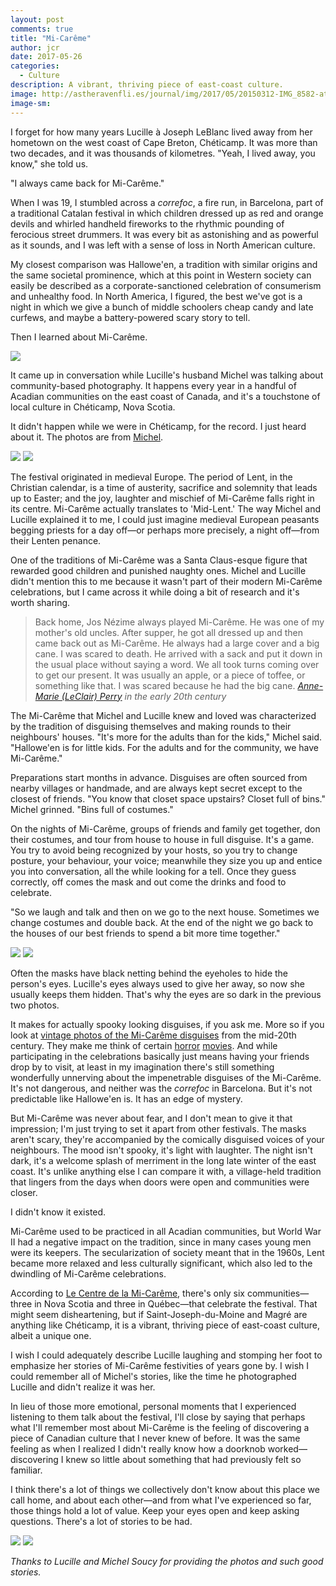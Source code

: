 ```yaml
---
layout: post
comments: true
title: "Mi-Carême"
author: jcr
date: 2017-05-26
categories:
  - Culture
description: A vibrant, thriving piece of east-coast culture.
image: http://astheravenfli.es/journal/img/2017/05/20150312-IMG_8582-atrf-jcr-2000-web.jpg
image-sm:
---
```


I forget for how many years Lucille à Joseph LeBlanc lived away from her hometown on the west coast of Cape Breton, Chéticamp. It was more than two decades, and it was thousands of kilometres. "Yeah, I lived away, you know," she told us. 

"I always came back for Mi-Carême." 

When I was 19, I stumbled across a <i>correfoc</i>, a fire run, in Barcelona, part of a traditional Catalan festival in which children dressed up as red and orange devils and whirled handheld fireworks to the rhythmic pounding of ferocious street drummers. It was every bit as astonishing and as powerful as it sounds, and I was left with a sense of loss in North American culture.

My closest comparison was Hallowe'en, a tradition with similar origins and the same societal prominence, which at this point in Western society can easily be described as a corporate-sanctioned celebration of consumerism and unhealthy food. In North America, I figured, the best we've got is a night in which we give a bunch of middle schoolers cheap candy and late curfews, and maybe a battery-powered scary story to tell.

Then I learned about Mi-Carême.

<img src="http://astheravenfli.es/journal/img/2017/05/20160228-2F4A2594-atrf-jcr-2000-web.jpg">

It came up in conversation while Lucille's husband Michel was talking about community-based photography. It happens every year in a handful of Acadian communities on the east coast of Canada, and it's a touchstone of local culture in Chéticamp, Nova Scotia.

It didn't happen while we were in Chéticamp, for the record. I just heard about it. The photos are from <a href="https://www.facebook.com/msoucy/?ref=br_rs">Michel</a>.

<img src="http://astheravenfli.es/journal/img/2017/05/20150502-2F4A9471-Edit-atrf-jcr-2000-web.jpg">

<img src="http://astheravenfli.es/journal/img/2017/05/IMG_8954-atrf-jcr-2000-web.jpg">

The festival originated in medieval Europe. The period of Lent, in the Christian calendar, is a time of austerity, sacrifice and solemnity that leads up to Easter; and the joy, laughter and mischief of Mi-Carême falls right in its centre. Mi-Carême actually translates to 'Mid-Lent.' The way Michel and Lucille explained it to me, I could just imagine medieval European peasants begging priests for a day off—or perhaps more precisely, a night off—from their Lenten penance.

One of the traditions of Mi-Carême was a Santa Claus-esque figure that rewarded good children and punished naughty ones. Michel and Lucille didn't mention this to me because it wasn't part of their modern Mi-Carême celebrations, but I came across it while doing a bit of research and it's worth sharing.

<blockquote>Back home, Jos Nézime always played Mi-Carême.  He was one of my mother's old uncles.  After supper, he got all dressed up and then came back out as Mi-Carême.  He always had a large cover and a big cane.  I was scared to death.  He arrived with a sack and put it down in the usual place without saying a word.  We all took turns coming over to get our present.  It was usually an apple, or a piece of toffee, or something like that.  I was scared because he had the big cane.
<cite><a href="http://www.ameriquefrancaise.org/en/article-310/Mid-Lent_Traditions_in_Acadia.html#5.1" target="blank">Anne-Marie (LeClair) Perry</a> in the early 20th century</cite></blockquote>

The Mi-Carême that Michel and Lucille knew and loved was characterized by the tradition of disguising themselves and making rounds to their neighbours' houses. "It's more for the adults than for the kids," Michel said. "Hallowe'en is for little kids. For the adults and for the community, we have Mi-Carême."

Preparations start months in advance. Disguises are often sourced from nearby villages or handmade, and are always kept secret except to the closest of friends. "You know that closet space upstairs? Closet full of bins." Michel grinned. "Bins full of costumes."

On the nights of Mi-Carême, groups of friends and family get together, don their costumes, and tour from house to house in full disguise. It's a game. You try to avoid being recognized by your hosts, so you try to change posture, your behaviour, your voice; meanwhile they size you up and entice you into conversation, all the while looking for a tell. Once they guess correctly, off comes the mask and out come the drinks and food to celebrate. 

"So we laugh and talk and then on we go to the next house. Sometimes we change costumes and double back. At the end of the night we go back to the houses of our best friends to spend a bit more time together."

<img src="http://astheravenfli.es/journal/img/2017/05/20160228-2F4A2653-atrf-jcr-2000-web.jpg">

<img src="http://astheravenfli.es/journal/img/2017/05/20160228-2F4A2649-atrf-jcr-2000-web.jpg">

Often the masks have black netting behind the eyeholes to hide the person's eyes. Lucille's eyes always used to give her away, so now she usually keeps them hidden. That's why the eyes are so dark in the previous two photos.

It makes for actually spooky looking disguises, if you ask me. More so if you look at <a href="https://goo.gl/images/LVVNDO" target="blank">vintage photos of the Mi-Carême disguises</a> from the mid-20th century. They make me think of certain <a href="https://goo.gl/images/qRxLDB" target="blank">horror</a> <a href="https://goo.gl/images/9ZyNws" target="blank">movies</a>. And while participating in the celebrations basically just means having your friends drop by to visit, at least in my imagination there's still something wonderfully unnerving about the impenetrable disguises of the Mi-Carême. It's not dangerous, and neither was the <i>correfoc</i> in Barcelona. But it's not predictable like Hallowe'en is. It has an edge of mystery. 

But Mi-Carême was never about fear, and I don't mean to give it that impression; I'm just trying to set it apart from other festivals. The masks aren't scary, they're accompanied by the comically disguised voices of your neighbours. The mood isn't spooky, it's light with laughter. The night isn't dark, it's a welcome splash of merriment in the long late winter of the east coast. It's unlike anything else I can compare it with, a village-held tradition that lingers from the days when doors were open and communities were closer.

I didn't know it existed.

Mi-Carême used to be practiced in all Acadian communities, but World War II had a negative impact on the tradition, since in many cases young men were its keepers. The secularization of society meant that in the 1960s, Lent became more relaxed and less culturally significant, which also led to the dwindling of Mi-Carême celebrations.

According to <a href="http://www.micareme.ca/" target="blank">Le Centre de la Mi-Carême</a>, there's only six communities—three in Nova Scotia and three in Québec—that celebrate the festival. That might seem disheartening, but if Saint-Joseph-du-Moine and Magré are anything like Chéticamp, it is a vibrant, thriving piece of east-coast culture, albeit a unique one.

I wish I could adequately describe Lucille laughing and stomping her foot to emphasize her stories of Mi-Carême festivities of years gone by. I wish I could remember all of Michel's stories, like the time he photographed Lucille and didn't realize it was her.

In lieu of those more emotional, personal moments that I experienced listening to them talk about the festival, I'll close by saying that perhaps what I'll remember most about Mi-Carême is the feeling of discovering a piece of Canadian culture that I never knew of before. It was the same feeling as when I realized I didn't really know how a doorknob worked—discovering I knew so little about something that had previously felt so familiar.

I think there's a lot of things we collectively don't know about this place we call home, and about each other—and from what I've experienced so far, those things hold a lot of value. Keep your eyes open and keep asking questions. There's a lot of stories to be had.

<img src="http://astheravenfli.es/journal/img/2017/05/IMG_8967-atrf-jcr-2000-web.jpg">

<img src="http://astheravenfli.es/journal/img/2017/05/IMG_8946-atrf-jcr-2000-web.jpg">

<i>Thanks to Lucille and Michel Soucy for providing the photos and such good stories.</i>